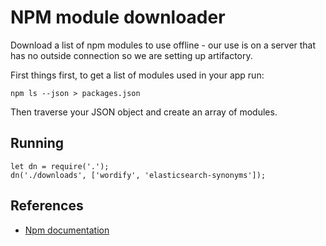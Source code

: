 # NPM module downloader

Download a list of npm modules to use offline - our use is on a server that has no outside connection so we are setting up artifactory.

First things first, to get a list of modules used in your app run:

```
npm ls --json > packages.json
```

Then traverse your JSON object and create an array of modules.

## Running

```
let dn = require('.');
dn('./downloads', ['wordify', 'elasticsearch-synonyms']);
```

## References

 - [Npm documentation](https://docs.npmjs.com/)
